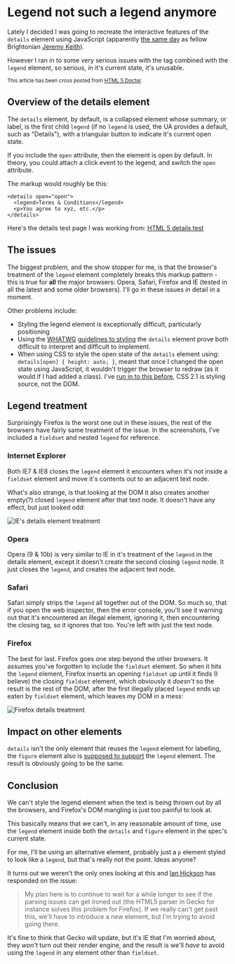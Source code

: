 # Legend not such a legend anymore

Lately I decided I was going to recreate the interactive features of the <code>details</code> element using JavaScript (apparently [the same day](http://twitter.com/adactio/status/2869549874) as fellow Brightonian [Jeremy Keith](http://adactio.com/ "Adactio: Jeremy Keith")).

However I ran in to some very serious issues with the tag combined with the <code>legend</code> element, so serious, in it's current state, it's unusable.

<!--more-->

<small>This article has been cross posted from [HTML 5 Doctor](http://html5doctor.com).</small>

## Overview of the details element

The <code>details</code> element, by default, is a collapsed element whose summary, or label, is the first child <code>legend</code> (if no <code>legend</code> is used, the UA provides a default, such as "Details"), with a triangular button to indicate it's current open state.

If you include the <code>open</code> attribute, then the element is open by default.  In theory, you could attach a click event to the legend, and switch the <code>open</code> attribute.

The markup would roughly be this:

<pre><code>&lt;details open=&quot;open&quot;&gt;
  &lt;legend&gt;Terms &amp; Conditions&lt;/legend&gt;
  &lt;p&gt;You agree to xyz, etc.&lt;/p&gt;
&lt;/details&gt;</code></pre>

Here's the details test page I was working from: [HTML 5 details test](http://remysharp.com/demo/details.html)

## The issues

The biggest problem, and the show stopper for me, is that the browser's treatment of the <code>legend</code> element completely breaks this markup pattern - this is true for **all** the major browsers: Opera, Safari, Firefox and IE (tested in all the latest and some older browsers).  I'll go in these issues in detail in a moment.

Other problems include:

* Styling the legend element is exceptionally difficult, particularly positioning
* Using the <a href="http://www.whatwg.org/" title="Web Hypertext Application Technology Working Group">WHATWG</a> [guidelines to styling](http://www.whatwg.org/specs/web-apps/current-work/multipage/the-xhtml-syntax.html#the-details-element-0) the <code>details</code> element prove both difficult to interpret and difficult to implement.
* When using CSS to style the open state of the <code>details</code> element using: <code>details[open] { height: auto; }</code>, meant that once I changed the open state using JavaScript, it wouldn't trigger the browser to redraw (as it would if I had added a class). I've [run in to this before](http://twitter.com/rem/status/2178972149), CSS 2.1 is styling source, not the DOM.

## Legend treatment

Surprisingly Firefox is the worst one out in these issues, the rest of the browsers have fairly same treatment of the issue.  In the screenshots, I've included a <code>fieldset</code> and nested <code>legend</code> for reference.

### Internet Explorer

Both IE7 & IE8 closes the <code>legend</code> element it encounters when it's not inside a <code>fieldset</code> element and move it's contents out to an adjacent text node.

What's also strange, is that looking at the DOM it also creates another empty(?) closed <code>legend</code> element after that text node.  It doesn't have any effect, but just looked odd:

![IE's details element treatment](http://remysharp.com/wp-content/uploads/2009/07/ies-details-element-treatment.jpg)

### Opera

Opera (9 & 10b) is very similar to IE in it's treatment of the <code>legend</code> in the details element, except it doesn't create the second closing <code>legend</code> node.  It just closes the <code>legend</code>, and creates the adjacent text node.

### Safari

Safari simply strips the <code>legend</code> all together out of the DOM.  So much so, that if you open the web inspector, then the error console, you'll see it warning out that it's encountered an illegal element, ignoring it, then encountering the closing tag, so it ignores that too.  You're left with just the text node.

### Firefox

The best for last.  Firefox goes one step beyond the other browsers.  It assumes you've forgotten to include the <code>fieldset</code> element.  So when it hits the <code>legend</code> element, Firefox inserts an opening <code>fieldset</code> up until it finds (I believe) the closing <code>fieldset</code> element, which obviously it *doesn't* so the result is the rest of the DOM, after the first illegally placed <code>legend</code> ends up eaten by <code>fieldset</code> element, which leaves my DOM in a mess:

![Firefox details treatment](http://remysharp.com/wp-content/uploads/2009/07/firefox-details-treatment.jpg)

## Impact on other elements

<code>details</code> isn't the only element that reuses the <code>legend</code> element for labelling, the <code>figure</code> element also is [supposed to support](http://www.whatwg.org/specs/web-apps/current-work/multipage/embedded-content-0.html#the-figure-element) the <code>legend</code> element.  The result is obviously going to be the same.

## Conclusion

We can't style the legend element when the text is being thrown out by all the browsers, and Firefox's DOM mangling is just too painful to look at.

This basically means that we can't, in any reasonable amount of time, use the <code>legend</code> element inside both the <code>details</code> and <code>figure</code> element in the spec's current state.

For me, I'll be using an alternative element, probably just a <code>p</code> element styled to look like a <code>legend</code>, but that's really not the point.  Ideas anyone?

It turns out we weren't the only ones looking at this and [Ian Hickson](http://lists.whatwg.org/pipermail/whatwg-whatwg.org/2009-July/021494.html) has responded on the issue:

<blockquote>My plan here is to continue to wait for a while longer to see if the parsing issues can get ironed out (the HTML5 parser in Gecko for instance solves this problem for Firefox). If we really can't get past this, we'll have to introduce a new element, but I'm trying to avoid going there.</blockquote>

It's fine to think that Gecko will update, but it's IE that I'm worried about, they *won't* turn out their render engine, and the result is we'll *have* to avoid using the <code>legend</code> in any element other than <code>fieldset</code>.